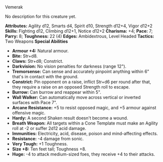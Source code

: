 Vemerak

No description for this creature yet.

**Attributes:** Agility d12, Smarts d4, Spirit d10, Strength d12+4,
Vigor d12+2
**Skills:** Fighting d12, Climbing d12+1, Notice d12+2
**Charisma:** +4; **Pace:** 7; **Parry:** 8; **Toughness:** 22 (4)
**Edges:** Ambidextrous, Level Headed
**Tactics:** Two Weapons
**Special Abilities**
- **Armour +4:** Natural armour.
- **Bite:** Str+d8.
- **Claws:** Str+d8; Constrict.
- **Darkvision:** No vision penalties for darkness (range 12").
- **Tremorsense:** Can sense and accurately pinpoint anything within 6"
that's in contact with the ground.
- **Constrict:** Pin opponent on a raise, inflict Str+d6 per round after
that, they require a raise on an opposed Strength roll to escape.
- **Burrow:** Can burrow and reappear within 5".
- **Wall Walker:** Can automatically move across vertical or inverted
surfaces with Pace 7".
- **Arcane Resistance:** +5 to resist opposed magic, and +5 armour
against offensive magic.
- **Hardy:** A second Shaken result doesn't become a wound.
- **Breath Weapon:** All targets within a Cone Template must make an
Agility roll at -2 or suffer 2d12 acid damage.
- **Immunities:** Electricity, acid, disease, poison and mind-affecting
effects.
- **Resistance:** -4 damage from sonic.
- **Very Tough:** +1 Toughness.
- **Size +8:** Ten feet tall; Toughness +8.
- **Huge:** -4 to attack medium-sized foes, they receive +4 to their
attacks.

